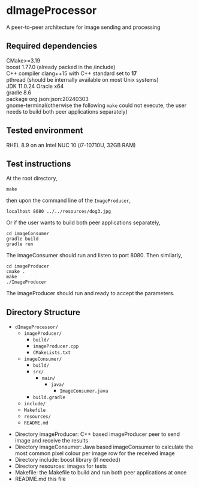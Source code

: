 # dImageProcessor
A peer-to-peer architecture for image sending and processing

## Required dependencies
CMake>=3.19  
boost 1.77.0 (already packed in the /include)  
C++ compiler clang++15 with C++ standard set to **17**  
pthread (should be internally available on most Unix systems)  
JDK 11.0.24 Oracle x64  
gradle 8.6  
package org.json:json:20240303  
gnome-terminal(otherwise the following `make` could not execute, the user needs to build both peer applications separately)  

## Tested environment
RHEL 8.9 on an Intel NUC 10 (i7-10710U, 32GB RAM)

## Test instructions
At the root directory, 
```
make
```
then upon the command line of the `ImageProducer`,
```
localhost 8080 ../../resources/dog3.jpg
```

Or if the user wants to build both peer applications separately,
```
cd imageConsumer
gradle build
gradle run
```
The imageConsumer should run and listen to port 8080.
Then similarly,
```
cd imageProducer
cmake .
make
./ImageProducer
```
The imageProducer should run and ready to accept the parameters.


## Directory Structure

- `dImageProcessor/`
  - `imageProducer/`
    - `build/`
    - `imageProducer.cpp`
    - `CMakeLists.txt`
  - `imageConsumer/`
    - `build/`
    - `src/`
      - `main/`
        - `java/`
          - `ImageConsumer.java`
    - `build.gradle`
  - `include/`
  - `Makefile`
  - `resources/`
  - `README.md`

+ Directory imageProducer: C++ based imageProducer peer to send image and receive the results
+ Directory imageConsumer: Java based imageConsumer to calculate the most common pixel colour per image row for the received image
+ Directory include: boost library (if needed)
+ Directory resources: images for tests
+ Makefile: the Makefile to build and run both peer applications at once
+ README.md this file




